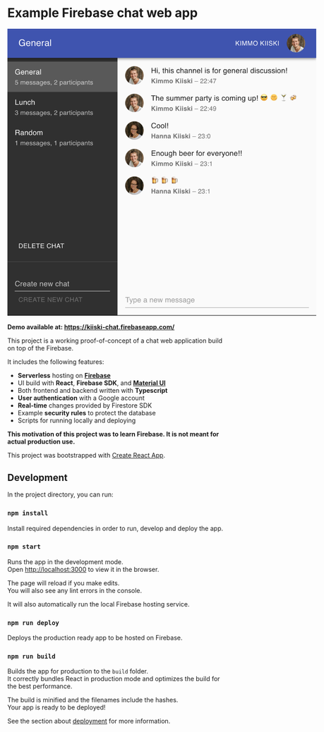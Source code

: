 # Example Firebase chat web app

<img src="./screenshot.png" style="max-width: 700px" title="Screenshot">

**Demo available at: https://kiiski-chat.firebaseapp.com/**

This project is a working proof-of-concept of a chat web application build on top of the Firebase.

It includes the following features:

- **Serverless** hosting on **[Firebase](https://firebase.google.com/)**
- UI build with **React**, **Firebase SDK**, and **[Material UI](https://material-ui.com/)**
- Both frontend and backend written with **Typescript**
- **User authentication** with a Google account
- **Real-time** changes provided by Firestore SDK
- Example **security rules** to protect the database
- Scripts for running locally and deploying

**This motivation of this project was to learn Firebase. It is not meant for actual production use.**

This project was bootstrapped with [Create React App](https://github.com/facebook/create-react-app).

## Development

In the project directory, you can run:

### `npm install`

Install required dependencies in order to run, develop and deploy the app.

### `npm start`

Runs the app in the development mode.<br>
Open [http://localhost:3000](http://localhost:3000) to view it in the browser.

The page will reload if you make edits.<br>
You will also see any lint errors in the console.

It will also automatically run the local Firebase hosting service.

### `npm run deploy`

Deploys the production ready app to be hosted on Firebase.

### `npm run build`

Builds the app for production to the `build` folder.<br>
It correctly bundles React in production mode and optimizes the build for the best performance.

The build is minified and the filenames include the hashes.<br>
Your app is ready to be deployed!

See the section about [deployment](https://facebook.github.io/create-react-app/docs/deployment) for more information.
